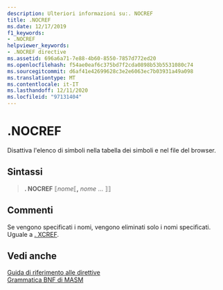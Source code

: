 ```yaml
---
description: Ulteriori informazioni su:. NOCREF
title: .NOCREF
ms.date: 12/17/2019
f1_keywords:
- .NOCREF
helpviewer_keywords:
- .NOCREF directive
ms.assetid: 696a6a71-7e88-4b60-8550-7857d772ed20
ms.openlocfilehash: f54ae0eaf6c375bd7f2cda0898b53b5531080c74
ms.sourcegitcommit: d6af41e42699628c3e2e6063ec7b03931a49a098
ms.translationtype: MT
ms.contentlocale: it-IT
ms.lasthandoff: 12/11/2020
ms.locfileid: "97131404"
---
```

# <a name="nocref"></a>.NOCREF

Disattiva l'elenco di simboli nella tabella dei simboli e nel file del browser.

## <a name="syntax"></a>Sintassi

> **. NOCREF** ⟦*nome*⟦__,__ *nome* ... ⟧⟧

## <a name="remarks"></a>Commenti

Se vengono specificati i nomi, vengono eliminati solo i nomi specificati. Uguale a [. XCREF](dot-xcref.md).

## <a name="see-also"></a>Vedi anche

[Guida di riferimento alle direttive](directives-reference.md)\
[Grammatica BNF di MASM](masm-bnf-grammar.md)
